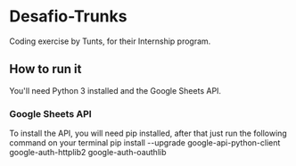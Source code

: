 # Desafio-Trunks
Coding exercise by Tunts, for their Internship program.

## How to run it
You'll need Python 3 installed and the Google Sheets API.
### Google Sheets API
To install the API, you will need pip installed, after that just run the following command on your terminal
                pip install --upgrade google-api-python-client google-auth-httplib2 google-auth-oauthlib

